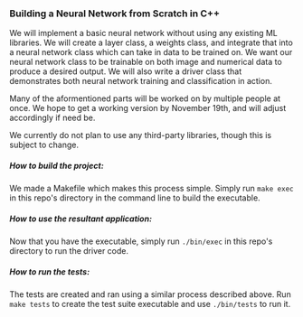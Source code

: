 ### Building a Neural Network from Scratch in C++

We will implement a basic neural network without using any existing ML libraries. We will create a layer class, a weights class, and integrate that into a neural network class which can take in data to be trained on. We want our neural network class to be trainable on both image and numerical data to produce a desired output. We will also write a driver class that demonstrates both neural network training and classification in action.

Many of the aformentioned parts will be worked on by multiple people at once. We hope to get a working version by November 19th, and will adjust accordingly if need be.

We currently do not plan to use any third-party libraries, though this is subject to change.

##### How to build the project:

We made a Makefile which makes this process simple. Simply run `make exec` in this repo's directory in the command line to build the executable.

##### How to use the resultant application:

Now that you have the executable, simply run `./bin/exec` in this repo's directory to run the driver code.

##### How to run the tests:

The tests are created and ran using a similar process described above. Run `make tests` to create the test suite executable and use `./bin/tests` to run it.
